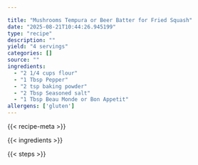 ```yaml
---

title: "Mushrooms Tempura or Beer Batter for Fried Squash"
date: "2025-08-21T10:44:26.945199"
type: "recipe"
description: ""
yield: "4 servings"
categories: []
source: ""
ingredients:
  - "2 1/4 cups flour"
  - "1 Tbsp Pepper"
  - "2 tsp baking powder"
  - "2 Tbsp Seasoned salt"
  - "1 Tbsp Beau Monde or Bon Appetit"
allergens: ['gluten']
---
```


{{< recipe-meta >}}

{{< ingredients >}}

{{< steps >}}
